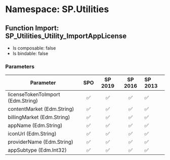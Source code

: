 # Namespace: SP.Utilities

## Function Import: SP_Utilities_Utility_ImportAppLicense

- Is composable: false
- Is bindable: false

### Parameters

Parameter | SPO | SP 2019 | SP 2016 | SP 2013
----------|:---:|:-------:|:-------:|:-------
licenseTokenToImport (Edm.String) | ✅ | ✅ | ✅ | ✅
contentMarket (Edm.String) | ✅ | ✅ | ✅ | ✅
billingMarket (Edm.String) | ✅ | ✅ | ✅ | ✅
appName (Edm.String) | ✅ | ✅ | ✅ | ✅
iconUrl (Edm.String) | ✅ | ✅ | ✅ | ✅
providerName (Edm.String) | ✅ | ✅ | ✅ | ✅
appSubtype (Edm.Int32) | ✅ | ✅ | ✅ | ✅

